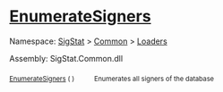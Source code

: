 # [EnumerateSigners](./IDataSetLoader-100663880.md)

Namespace: [SigStat]() > [Common](./../../README.md) > [Loaders](./../README.md)

Assembly: SigStat.Common.dll

<sub>[EnumerateSigners](./IDataSetLoader-100663880.md) (  )</sub>&nbsp;&nbsp;&nbsp;&nbsp;&nbsp;&nbsp;&nbsp;&nbsp;&nbsp;<sub>Enumerates all signers of the database</sub>

